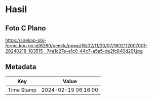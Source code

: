 # Hasil

## Foto C Plano

https://sirekap-obj-formc.kpu.go.id/6260/pemilu/ppwp/16/02/11/20/07/1602112007001-20240218-103515--74a1c27e-e1c0-44c7-a5a5-de2fc840d20f.jpg


## Metadata

| Key        | Value               |
| ---------- | ------------------- |
| Time Stamp | 2024-02-19 06:16:00 |



